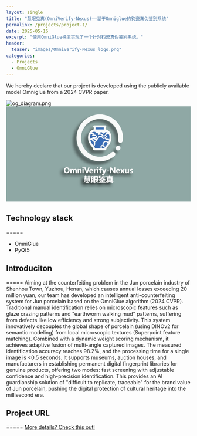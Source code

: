 ```yaml
---
layout: single
title: "慧眼见真(OmniVerify-Nexus)——基于Omniglue的钧瓷真伪鉴别系统"
permalink: /projects/project-1/
date: 2025-05-16
excerpt: "使用OmniGlue模型实现了一个针对钧瓷真伪鉴别系统。"
header:
  teaser: "images/OmniVerify-Nexus_logo.png"
categories:
  - Projects
  - OmniGlue
---
```


We hereby declare that our project is developed using the publicly available model Omniglue from a 2024 CVPR paper.

![og_diagram.png](images/Omniglue_pipline.png "og_diagram.png")
![OmniVerify-Nexus.png](images/OmniVerify-Nexus_logo.png "OmniVerify-Nexus.png")

## Technology stack

=====
- OmniGlue
- PyQt5

## Introduciton

=====
Aiming at the counterfeiting problem in the Jun porcelain industry of Shenhou Town, Yuzhou, Henan, which causes annual losses exceeding 20 million yuan, our team has developed an intelligent anti-counterfeiting system for Jun porcelain based on the OmniGlue algorithm (2024 CVPR). Traditional manual identification relies on microscopic features such as glaze crazing patterns and "earthworm walking mud" patterns, suffering from defects like low efficiency and strong subjectivity. This system innovatively decouples the global shape of porcelain (using DINOv2 for semantic modeling) from local microscopic textures (Superpoint feature matching). Combined with a dynamic weight scoring mechanism, it achieves adaptive fusion of multi-angle captured images. The measured identification accuracy reaches 98.2%, and the processing time for a single image is <0.5 seconds. It supports museums, auction houses, and manufacturers in establishing permanent digital fingerprint libraries for genuine products, offering two modes: fast screening with adjustable confidence and high-precision identification. This provides an AI guardianship solution of "difficult to replicate, traceable" for the brand value of Jun porcelain, pushing the digital protection of cultural heritage into the millisecond era.

## Project URL

=====
[More details? Check this out!](https://github.com/eating-cpp/OmniVerify-Nexus)